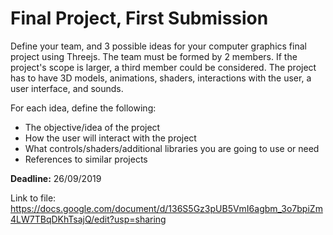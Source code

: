 # Final Project, First Submission

Define your team, and 3 possible ideas for your computer graphics final project using Threejs. The team must be formed by 2 members. If the project's scope is larger, a third member could be considered. The project has to have 3D models, animations, shaders, interactions with the user, a user interface, and sounds. 

For each idea, define the following:

- The objective/idea of the project
- How the user will interact with the project
- What controls/shaders/additional libraries you are going to use or need
- References to similar projects

**Deadline:** 26/09/2019

Link to file: https://docs.google.com/document/d/136S5Gz3pUB5VmI6agbm_3o7bpiZm4LW7TBqDKhTsajQ/edit?usp=sharing
